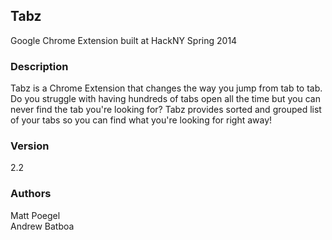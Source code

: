 ## Tabz ##

Google Chrome Extension built at HackNY Spring 2014

### Description ###

Tabz is a Chrome Extension that changes the way you jump from tab to tab. Do you struggle with having hundreds of tabs open all the time but you can never find the tab you're looking for? Tabz provides sorted and grouped list of your tabs so you can find what you're looking for right away!

### Version ###

2.2

### Authors ###

Matt Poegel  
Andrew Batboa

